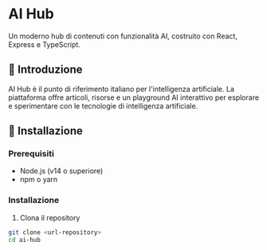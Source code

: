 # AI Hub

Un moderno hub di contenuti con funzionalità AI, costruito con React, Express e TypeScript.

## 🚀 Introduzione

AI Hub è il punto di riferimento italiano per l'intelligenza artificiale. La piattaforma offre articoli, risorse e un playground AI interattivo per esplorare e sperimentare con le tecnologie di intelligenza artificiale.

## 🔧 Installazione

### Prerequisiti

- Node.js (v14 o superiore)
- npm o yarn

### Installazione

1. Clona il repository
```bash
git clone <url-repository>
cd ai-hub
